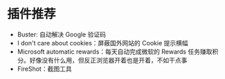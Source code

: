 # 插件推荐

- Buster: 自动解决 Google 验证码
- I don't care about cookies：屏蔽国外网站的 Cookie 提示横幅
- Microsoft automatic rewards：每天自动完成微软的 Rewards 任务赚取积分。好像没有什么用，但反正浏览器开着也是开着，不如干点事
- FireShot：截图工具